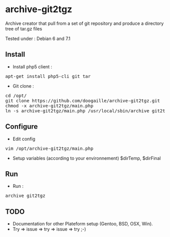 archive-git2tgz
===============

Archive creator that pull from a set of git repository and produce a directory tree of tar.gz files

Tested under : Debian 6 and 7.1

Install
---------

* Install php5 client :

<pre>
apt-get install php5-cli git tar
</pre>

* Git clone :

<pre>
cd /opt/
git clone https://github.com/doogaille/archive-git2tgz.git
chmod -x archive-git2tgz/main.php
ln -s archive-git2tgz/main.php /usr/local/sbin/archive_git2tgz
</pre>

Configure
---------

* Edit config

<pre>vim /opt/archive-git2tgz/main.php</pre>

 * Setup variables (according to your environnement) $dirTemp, $dirFinal

Run
----------

 * Run :

<pre>
archive_git2tgz
</pre>

TODO
---------

* Documentation for other Plateform setup (Gentoo, BSD, OSX, Win).
* Try => issue => try => issue => try ;-)
